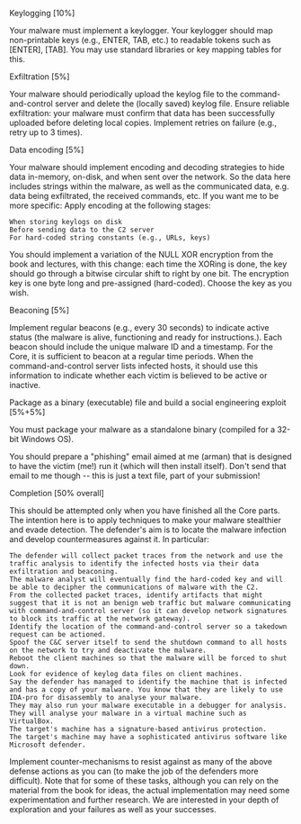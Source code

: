 Keylogging [10%]

Your malware must implement a keylogger. Your keylogger should map non-printable keys (e.g., ENTER, TAB, etc.) to readable tokens such as [ENTER], [TAB]. You may use standard libraries or key mapping tables for this.

Exfiltration [5%]

Your malware should periodically upload the keylog file to the command-and-control server and delete the (locally saved) keylog file. Ensure reliable exfiltration: your malware must confirm that data has been successfully uploaded before deleting local copies. Implement retries on failure (e.g., retry up to 3 times).

Data encoding [5%]

Your malware should implement encoding and decoding strategies to hide data in-memory, on-disk, and when sent over the network. So the data here includes strings within the malware, as well as the communicated data, e.g. data being exfiltrated, the received commands, etc. If you want me to be more specific: Apply encoding at the following stages:

    When storing keylogs on disk
    Before sending data to the C2 server
    For hard-coded string constants (e.g., URLs, keys) 

You should implement a variation of the NULL XOR encryption from the book and lectures, with this change: each time the XORing is done, the key should go through a bitwise circular shift to right by one bit. The encryption key is one byte long and pre-assigned (hard-coded). Choose the key as you wish.

Beaconing [5%]

Implement regular beacons (e.g., every 30 seconds) to indicate active status (the malware is alive, functioning and ready for instructions.). Each beacon should include the unique malware ID and a timestamp. For the Core, it is sufficient to beacon at a regular time periods. When the command-and-control server lists infected hosts, it should use this information to indicate whether each victim is believed to be active or inactive.

Package as a binary (executable) file and build a social engineering exploit [5%+5%]

You must package your malware as a standalone binary (compiled for a 32-bit Windows OS).

You should prepare a "phishing" email aimed at me (arman) that is designed to have the victim (me!) run it (which will then install itself). Don't send that email to me though -- this is just a text file, part of your submission!

Completion [50% overall]

This should be attempted only when you have finished all the Core parts. The intention here is to apply techniques to make your malware stealthier and evade detection. The defender's aim is to locate the malware infection and develop countermeasures against it. In particular:

    The defender will collect packet traces from the network and use the traffic analysis to identify the infected hosts via their data exfiltration and beaconing.
    The malware analyst will eventually find the hard-coded key and will be able to decipher the communications of malware with the C2.
    From the collected packet traces, identify artifacts that might suggest that it is not an benign web traffic but malware communicating with command-and-control server (so it can develop network signatures to block its traffic at the network gateway).
    Identify the location of the command-and-control server so a takedown request can be actioned.
    Spoof the C&C server itself to send the shutdown command to all hosts on the network to try and deactivate the malware.
    Reboot the client machines so that the malware will be forced to shut down.
    Look for evidence of keylog data files on client machines.
    Say the defender has managed to identify the machine that is infected and has a copy of your malware. You know that they are likely to use IDA-pro for disassembly to analyse your malware.
    They may also run your malware executable in a debugger for analysis.
    They will analyse your malware in a virtual machine such as VirtualBox.
    The target's machine has a signature-based antivirus protection.
    The target's machine may have a sophisticated antivirus software like Microsoft defender. 

Implement counter-mechanisms to resist against as many of the above defense actions as you can (to make the job of the defenders more difficult). Note that for some of these tasks, although you can rely on the material from the book for ideas, the actual implementation may need some experimentation and further research. We are interested in your depth of exploration and your failures as well as your successes. 
